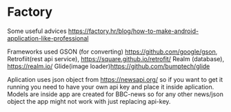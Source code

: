 # Factory

Some useful advices
https://factory.hr/blog/how-to-make-android-application-like-professional

Frameworks used GSON (for converting) https://github.com/google/gson,
Retrofiit(rest api service), https://square.github.io/retrofit/
Realm (database), https://realm.io/
Glide(image loader)https://github.com/bumptech/glide

Aplication uses json object from https://newsapi.org/ so if you want to get it running you need to have your own api key and place it inside aplication.
Models are inside app are  created for BBC-news so for any other news/json object the app might not work with just replacing api-key.




